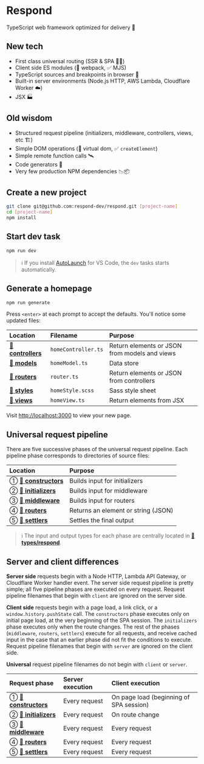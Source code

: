 # Respond

TypeScript web framework optimized for delivery 🚚

## New tech

- First class universal routing (SSR & SPA 🧖‍♀️)
- Client side ES modules (🚫 webpack, ✅ MJS)
- TypeScript sources and breakpoints in browser 🧘
- Built-in server environments (Node.js HTTP, AWS Lambda, Cloudflare Worker ☁️)
- JSX 🏭

## Old wisdom

- Structured request pipeline (initializers, middleware, controllers, views, etc 🏗️)
- Simple DOM operations (🚫 virtual dom, ✅ `createElement`)
- Simple remote function calls 🛰️
- Code generators 📝
- Very few production NPM dependencies 📉📦

## Create a new project

```bash
git clone git@github.com:respond-dev/respond.git [project-name]
cd [project-name]
npm install
```

## Start dev task

```bash
npm run dev
```

> ℹ️ If you install [AutoLaunch](https://marketplace.visualstudio.com/items?itemName=philfontaine.autolaunch) for VS Code, the `dev` tasks starts automatically.

## Generate a homepage

```bash
npm run generate
```

Press `<enter>` at each prompt to accept the defaults. You'll notice some updated files:

| Location                              | Filename            | Purpose                                       |
| :------------------------------------ | :------------------ | :-------------------------------------------- |
| [📁 **controllers**](src/controllers) | `homeController.ts` | Return elements or JSON from models and views |
| [📁 **models**](src/models)           | `homeModel.ts`      | Data store                                    |
| [📁 **routers**](src/routers)         | `router.ts`         | Return elements or JSON from controllers      |
| [📁 **styles**](src/styles)           | `homeStyle.scss`    | Sass style sheet                              |
| [📁 **views**](src/views)             | `homeView.ts`       | Return elements from JSX                      |

Visit <http://localhost:3000> to view your new page.

## Universal request pipeline

There are five successive phases of the universal request pipeline. Each pipeline phase corresponds to directories of source files:

| Location                                  | Purpose                             |
| :---------------------------------------- | :---------------------------------- |
| ① [📁 **constructors**](src/constructors) | Builds input for initializers       |
| ② [📁 **initializers**](src/initializers) | Builds input for middleware         |
| ③ [📁 **middleware**](src/middleware)     | Builds input for routers            |
| ④ [📁 **routers**](src/routers)           | Returns an element or string (JSON) |
| ⑤ [📁 **settlers**](src/settlers)         | Settles the final output            |

> ℹ️ The input and output types for each phase are centrally located in [📁 **types/respond**](src/types/respond).

## Server and client differences

**Server side** requests begin with a Node HTTP, Lambda API Gateway, or Cloudflare Worker handler event. The server side request pipeline is pretty simple; all five pipeline phases are executed on every request. Request pipeline filenames that begin with `client` are ignored on the server side.

**Client side** requests begin with a page load, a link click, or a `window.history.pushState` call. The `constructors` phase executes only on initial page load, at the very beginning of the SPA session. The `initializers` phase executes only when the route changes. The rest of the phases (`middleware`, `routers`, `settlers`) execute for all requests, and receive cached input in the case that an earlier phase did not fit the conditions to execute. Request pipeline filenames that begin with `server` are ignored on the client side.

**Universal** request pipeline filenames do not begin with `client` or `server`.

| Request phase                             | Server execution | Client execution                        |
| :---------------------------------------- | :--------------- | :-------------------------------------- |
| ① [📁 **constructors**](src/constructors) | Every request    | On page load (beginning of SPA session) |
| ② [📁 **initializers**](src/initializers) | Every request    | On route change                         |
| ③ [📁 **middleware**](src/middleware)     | Every request    | Every request                           |
| ④ [📁 **routers**](src/routers)           | Every request    | Every request                           |
| ⑤ [📁 **settlers**](src/settlers)         | Every request    | Every request                           |
